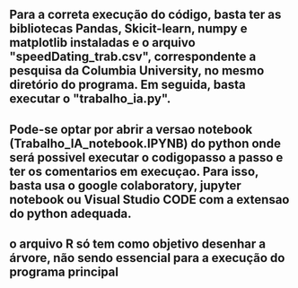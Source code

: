 ## Para a correta execução do código, basta ter as bibliotecas Pandas, Skicit-learn, numpy e matplotlib instaladas e o arquivo "speedDating_trab.csv", correspondente a pesquisa da Columbia University, no mesmo diretório do programa. Em seguida, basta executar o "trabalho_ia.py".

## Pode-se optar por abrir a versao notebook (Trabalho_IA_notebook.IPYNB) do python onde será possivel executar o codigopasso a passo e ter os comentarios em execuçao. Para isso, basta usa o google colaboratory, jupyter notebook ou Visual Studio CODE com a extensao do python adequada.

## o arquivo R só tem como objetivo desenhar a árvore, não sendo essencial para a execução do programa principal 
